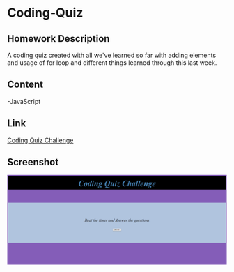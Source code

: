 # Coding-Quiz
<!-- GETTING STARTED -->
## Homework Description
A coding quiz created with all we've learned so far with adding elements and usage of for loop and different things learned through this last week.
## Content 
-JavaScript

## Link
[Coding Quiz Challenge](https://cristofferb7.github.io/Coding-Quiz/)
## Screenshot
![Screenshot](./assets/cristofferb7.github.io_Coding-Quiz_.png)

